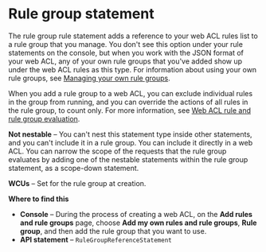 # Rule group statement<a name="waf-rule-statement-type-rule-group"></a>

The rule group rule statement adds a reference to your web ACL rules list to a rule group that you manage\. You don't see this option under your rule statements on the console, but when you work with the JSON format of your web ACL, any of your own rule groups that you've added show up under the web ACL rules as this type\. For information about using your own rule groups, see [Managing your own rule groups](waf-user-created-rule-groups.md)\.

When you add a rule group to a web ACL, you can exclude individual rules in the group from running, and you can override the actions of all rules in the rule group, to count only\. For more information, see [Web ACL rule and rule group evaluation](web-acl-processing.md)\.

**Not nestable** – You can't nest this statement type inside other statements, and you can't include it in a rule group\. You can include it directly in a web ACL\. You can narrow the scope of the requests that the rule group evaluates by adding one of the nestable statements within the rule group statement, as a scope\-down statement\. 

**WCUs** – Set for the rule group at creation\.

**Where to find this**
+ **Console** – During the process of creating a web ACL, on the **Add rules and rule groups** page, choose **Add my own rules and rule groups**, **Rule group**, and then add the rule group that you want to use\.
+ **API statement** – `RuleGroupReferenceStatement`
